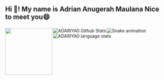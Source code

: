 <h2 align="left">Hi 👋! My name is Adrian Anugerah Maulana Nice to meet you😄</h2>

###

<img align="left" height="150" src="https://github.com/user-attachments/assets/58f495ff-c256-4c92-9816-f6994b6af248"  />

<img align="left" src="https://github-readme-stats.vercel.app/api?username=adariya0&show_icons=true&theme=dracula&hide_border=true" alt="ADARIYA0 Github Stats"  />
<img align="left" src="https://github-readme-stats.vercel.app/api/top-langs?username=adariya0&layout=compact&theme=dracula&hide_border=true" alt="ADARIYA0 language stats"  />

###

<img src="https://raw.githubusercontent.com/adariya0/adariya0/output/snake.svg" alt="Snake animation" />

###
